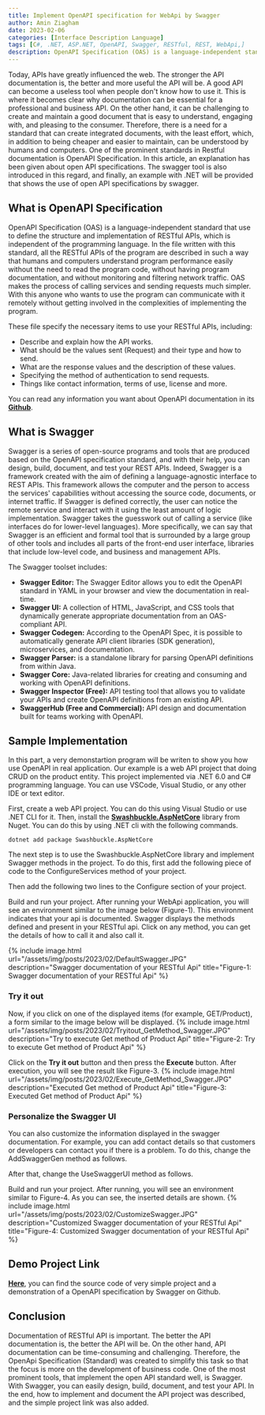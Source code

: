 ```yaml
---
title: Implement OpenAPI specification for WebApi by Swagger
author: Amin Ziagham
date: 2023-02-06
categories: [Interface Description Language]
tags: [C#, .NET, ASP.NET, OpenAPI, Swagger, RESTful, REST, WebApi,]
description: OpenAPI Specification (OAS) is a language-independent standard that use to define the structure and implementation of RESTful APIs...
---
```


Today, APIs have greatly influenced the web. The stronger the API documentation is, the better and more useful the API will be. A good API can become a useless tool when people don't know how to use it. This is where it becomes clear why documentation can be essential for a professional and business API. On the other hand, it can be challenging to create and maintain a good document that is easy to understand, engaging with, and pleasing to the consumer. Therefore, there is a need for a standard that can create integrated documents, with the least effort, which, in addition to being cheaper and easier to maintain, can be understood by humans and computers. One of the prominent standards in Restful documentation is OpenAPI Specification. In this article, an explanation has been given about open API specifications. The swagger tool is also introduced in this regard, and finally, an example with .NET will be provided that shows the use of open API specifications by swagger.

## What is OpenAPI Specification
OpenAPI Specification (OAS) is a language-independent standard that use to define the structure and implementation of RESTful APIs, which is independent of the programming language. In the file written with this standard, all the RESTful APIs of the program are described in such a way that humans and computers understand program performance easily without the need to read the program code, without having program documentation, and without monitoring and filtering network traffic. OAS makes the process of calling services and sending requests much simpler. With this anyone who wants to use the program can communicate with it remotely without getting involved in the complexities of implementing the program.

These file specify the necessary items to use your RESTful APIs, including:
- Describe and explain how the API works.
- What should be the values sent (Request) and their type and how to send.
- What are the response values and the description of these values.
- Specifying the method of authentication to send requests.
- Things like contact information, terms of use, license and more.

You can read any information you want about OpenAPI documentation in its <a target="_blank" href="https://github.com/OAI/OpenAPI-Specification/blob/main/versions/3.0.3.md">**Github**</a>.

## What is Swagger
Swagger is a series of open-source programs and tools that are produced based on the OpenAPI specification standard, and with their help, you can design, build, document, and test your REST APIs. Indeed, Swagger is a framework created with the aim of defining a language-agnostic interface to REST APIs. This framework allows the computer and the person to access the services' capabilities without accessing the source code, documents, or internet traffic. If Swagger is defined correctly, the user can notice the remote service and interact with it using the least amount of logic implementation. Swagger takes the guesswork out of calling a service (like interfaces do for lower-level languages). More specifically, we can say that Swagger is an efficient and formal tool that is surrounded by a large group of other tools and includes all parts of the front-end user interface, libraries that include low-level code, and business and management APIs.

The Swagger toolset includes:
- **Swagger Editor:** The Swagger Editor allows you to edit the OpenAPI standard in YAML in your browser and view the documentation in real-time.
- **Swagger UI:** A collection of HTML, JavaScript, and CSS tools that dynamically generate appropriate documentation from an OAS-compliant API.
- **Swagger Codegen:** According to the OpenAPI Spec, it is possible to automatically generate API client libraries (SDK generation), microservices, and documentation.
- **Swagger Parser:** is a standalone library for parsing OpenAPI definitions from within Java.
- **Swagger Core:** Java-related libraries for creating and consuming and working with OpenAPI definitions.
- **Swagger Inspector (Free):** API testing tool that allows you to validate your APIs and create OpenAPI definitions from an existing API.
- **SwaggerHub (Free and Commercial):** API design and documentation built for teams working with OpenAPI.

## Sample Implementation
In this part, a very demonstartion program will be writen to show you how use OpenAPI in real application. Our example is a web API project that doing CRUD on the  product entity. This project implemented via .NET 6.0 and C# programming language. You can use VSCode, Visual Studio, or any other IDE or text editor. 

First, create a web API project. You can do this using Visual Studio or use .NET CLI for it. Then, install the <a target="_blank" href="https://www.nuget.org/packages/Swashbuckle.AspNetCore">**Swashbuckle.AspNetCore**</a> library from Nuget. You can do this by using .NET cli with the following commands.

```console
dotnet add package Swashbuckle.AspNetCore
```

The next step is to use the Swashbuckle.AspNetCore library and implement Swagger methods in the project. To do this, first add the following piece of code to the ConfigureServices method of your project.
<script src="https://gist.github.com/ziagham/a7582c8b5a5c1cd2dfdb01ae7509cb0e.js"></script>
Then add the following two lines to the Configure section of your project.
<script src="https://gist.github.com/ziagham/d919e2bbcaf9f1720f1d59929902fbb1.js"></script>

Build and run your project. After running your WebApi application, you will see an environment similar to the image below (Figure-1). This environment indicates that your api is documented. Swagger displays the methods defined and present in your RESTful api. Click on any method, you can get the details of how to call it and also call it.

{% include image.html url="/assets/img/posts/2023/02/DefaultSwagger.JPG" description="Swagger documentation of your RESTful Api" title="Figure-1: Swagger documentation of your RESTful Api" %}

### Try it out
Now, if you click on one of the displayed items (for example, GET ​/Product), a form similar to the image below will be displayed. 
{% include image.html url="/assets/img/posts/2023/02/Tryitout_GetMethod_Swagger.JPG" description="Try to execute Get method of Product Api" title="Figure-2: Try to execute Get method of Product Api" %}

Click on the **Try it out** button and then press the **Execute** button. After execution, you will see the result like Figure-3.
{% include image.html url="/assets/img/posts/2023/02/Execute_GetMethod_Swagger.JPG" description="Executed Get method of Product Api" title="Figure-3: Executed Get method of Product Api" %}

### Personalize the Swagger UI
You can also customize the information displayed in the swagger documentation. For example, you can add contact details so that customers or developers can contact you if there is a problem. To do this, change the AddSwaggerGen method as follows.
<script src="https://gist.github.com/ziagham/f90274794c8c0275b538848ad5e32436.js"></script>
After that, change the UseSwaggerUI method as follows.
<script src="https://gist.github.com/ziagham/6b3946d587b33497b10c6ba26eccf4f1.js"></script>

Build and run your project. After running, you will see an environment similar to Figure-4. As you can see, the inserted details are shown.
{% include image.html url="/assets/img/posts/2023/02/CustomizeSwagger.JPG" description="Customized Swagger documentation of your RESTful Api" title="Figure-4: Customized Swagger documentation of your RESTful Api" %}

## Demo Project Link
<a target="_blank" href="https://github.com/NextCodeBlock/OpenApi-Swagger-Demo">**Here**</a>, you can find the source code of very simple project and a demonstration of a OpenAPI specification by Swagger on Github.

## Conclusion
Documentation of RESTful API is important. The better the API documentation is, the better the API will be. On the other hand, API documentation can be time-consuming and challenging. Therefore, the OpenApi Specification (Standard) was created to simplify this task so that the focus is more on the development of business code. One of the most prominent tools, that implement the open API standard well, is Swagger. With Swagger, you can easily design, build, document, and test your API. In the end, how to implement and document the API project was described, and the simple project link was also added.